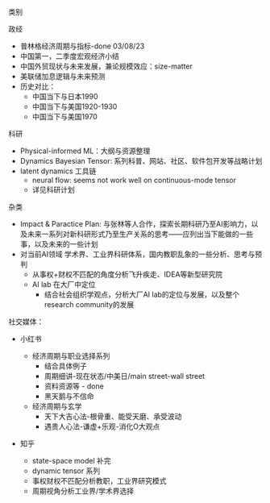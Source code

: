 
类别

政经
- 普林格经济周期与指标-done 03/08/23
- 中国第一，二季度宏观经济小结
- 中国外贸现状与未来发展，兼论规模效应：size-matter
- 美联储加息逻辑与未来预测
- 历史对比：
    - 中国当下与日本1990
    - 中国当下与美国1920-1930
    - 中国当下与美国1970


科研
- Physical-informed ML：大纲与资源整理
- Dynamics Bayesian Tensor: 系列科普、网站、社区、软件包开发等战略计划
- latent dynamics 工具链
  - neural flow: seems not work well on continuous-mode tensor
  - 详见科研计划
  


杂类
- Impact & Paractice Plan: 与张林等人合作，探索长期科研乃至AI影响力，以及未来一系列对新科研形式乃至生产关系的思考——应列出当下能做的一些事，以及未来的一些计划 
- 对当前AI领域 学术界、工业界科研体系，国内教职乱象的一些分析、思考与预判
  - 从事权+财权不匹配的角度分析飞升疾走、IDEA等新型研究院
  - AI lab 在大厂中定位
    - 结合社会组织学观点，分析大厂AI lab的定位与发展，以及整个research community的发展 

社交媒体：
- 小红书
  - 经济周期与职业选择系列
    - 结合具体例子
    - 周期细讲-现在状态/中美日/main street-wall street
    - 资料资源等 - done
    - 黑天鹅与不信命
  - 经济周期与玄学
    - 天下大吉心法-根骨重、能受天磨、承受波动
    - 遇贵人心法-谦虚+乐观-消化O大观点

- 知乎
  - state-space model 补完
  - dynamic tensor 系列
  - 事权财权不匹配分析教职，工业界研究模式
  - 周期视角分析工业界/学术界选择
  
